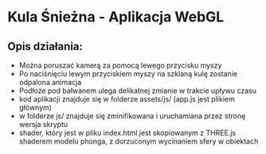 # Kula Śnieżna - Aplikacja WebGL
## Opis działania:
* Można poruszać kamerą za pomocą lewego przycisku myszy
* Po naciśnięciu lewym przyciskiem myszy na szklaną kulę zostanie odpalona animacja
* Podłoże pod bałwanem ulega delikatnej zmianie w trakcie upływu czasu
* kod aplikacji znajduje się w folderze assets/js/ (app.js jest plikiem głównym)
* w folderze js/ znajduje się zminifikowana i uruchamiana przez stronę wersja skryptu
* shader, który jest w pliku index.html jest skopiowanym z THREE.js shaderem modelu phonga, z dorzuconym wycinaniem sfery w obiektach